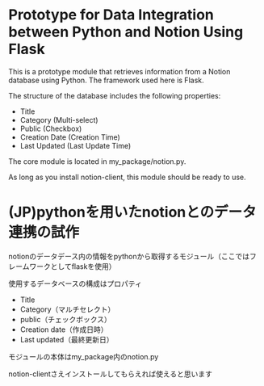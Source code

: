 # Prototype for Data Integration between Python and Notion Using Flask


This is a prototype module that retrieves information from a Notion database using Python. The framework used here is Flask.


The structure of the database includes the following properties:

 - Title
 - Category (Multi-select)
 - Public (Checkbox)
 - Creation Date (Creation Time)
 - Last Updated (Last Update Time)

The core module is located in my_package/notion.py.

As long as you install notion-client, this module should be ready to use.










# (JP)pythonを用いたnotionとのデータ連携の試作 


notionのデータデース内の情報をpythonから取得するモジュール（ここではフレームワークとしてflaskを使用）


使用するデータベースの構成はプロパティ

 - Title
 - Category（マルチセレクト）
 - public（チェックボックス）
 - Creation date（作成日時）
 - Last updated（最終更新日）

モジュールの本体はmy_package内のnotion.py

notion-clientさえインストールしてもらえれば使えると思います

